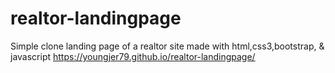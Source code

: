 # realtor-landingpage
Simple clone landing page of a realtor site made with html,css3,bootstrap, &amp; javascript 
https://youngjer79.github.io/realtor-landingpage/

